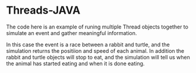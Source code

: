 # Threads-JAVA

The code here is an example of runing multiple Thread objects together to simulate an event and gather meaningful information. 

In this case the event is a race between a rabbit and turtle, and the simulation returns the positiion and speed of each animal. In addition the rabbit and turtle objects will stop to eat, and the simulation will tell us when the animal has started eating and when it is done eating. 
